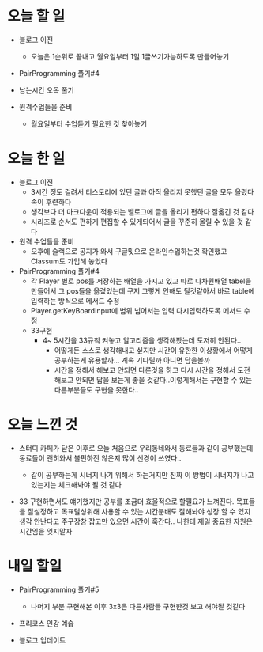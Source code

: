 # 오늘 할 일

- 블로그 이전 
  
  - 오늘은 1순위로 끝내고 월요일부터 1일 1글쓰기가능하도록 만들어놓기
- PairProgramming 풀기#4
  
- 남는시간 오목 풀기
  
- 원격수업들을 준비
  
  - 월요일부터 수업듣기 필요한 것 찾아놓기
  
  

# 오늘 한 일

- 블로그 이전
  - 3시간 정도 걸려서 티스토리에 있던 글과 아직 올리지 못했던 글을 모두 올렸다 속이 후련하다
  - 생각보다 더 마크다운이 적용되는 벨로그에 글을 올리기 편하다 잘옮긴 것 같다
  - 시리즈로 순서도 편하게 편집할 수 있게되어서 글을 꾸준히 올릴 수 있을 것 같다
- 원격 수업들을 준비
  - 오후에 슬랙으로 공지가 와서 구글밋으로 온라인수업하는것 확인했고 Classum도 가입해 놓았다
- PairProgramming 풀기#4
  - 각 Player 별로 pos를 저장하는 배열을 가지고 있고 따로 다차원배열 tabel을 만들어서 그 pos들을 옮겼었는데 구지 그렇게 안해도 될것같아서 바로 table에 입력하는 방식으로 메서드 수정
  - Player.getKeyBoardInput에 범위 넘어서는 입력 다시입력하도록 메서드 수정
  - 33구현 
    - 4~ 5시간을 33규칙 켜놓고 알고리즘을 생각해봤는데 도저히 안된다.. 
      - 어떻게든 스스로 생각해내고 싶지만 시간이 유한한 이상황에서 어떻게 공부하는게 유용할까... 계속 기다릴까 아니면 답을볼까
      - 시간을 정해서 해보고 안되면 다른것을 하고 다시 시간을 정해서 도전해보고 안되면 답을 보는게 좋을 것같다..이렇게해서는 구현할 수 있는 다른부분들도 구현을 못한다..




# 오늘 느낀 것

- 스터디 카페가 닫은 이후로 오늘 처음으로 우리동네와서 동료들과 같이 공부했는데 동료들이 괜히와서 불편하진 않은지 많이 신경이 쓰였다..
  - 같이 공부하는게 시너지 나기 위해서 하는거지만 진짜 이 방법이 시너지가 나고 있는지는 체크해봐야 될 것 같다

- 33 구현하면서도 얘기했지만 공부를 조금더 효율적으로 할필요가 느껴진다. 목표들을 잘설정하고 목표달성위해 사용할 수 있는 시간분배도 잘해놔야 성장 할 수 있지 생각 안난다고 주구장창 잡고만 있으면 시간이 훅간다.. 나한테 제일 중요한 자원은 시간임을 잊지말자

# 내일 할일

- PairProgramming 풀기#5

  - 나머지 부분 구현해본 이후 3x3은 다른사람들 구현한것 보고 해야될 것같다

- 프리코스 인강 예습

- 블로그 업데이트

  